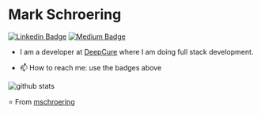 # Mark Schroering  
[![Linkedin Badge](https://img.shields.io/badge/-markschroering-blue?style=flat-square&logo=Linkedin&logoColor=white&link=https://www.linkedin.com/in/markschroering/)](https://www.linkedin.com/in/markschroering/) [![Medium Badge](https://img.shields.io/badge/-@MarkSchroering-03a57a?style=flat-square&labelColor=000000&logo=Medium&link=https://medium.com/@MarkSchroering/)](https://medium.com/@MarkSchroering/)


- I am a developer at [DeepCure](https://deepcure.ai) where I am doing full stack development. 

- 📫 How to reach me: use the badges above

![github stats](https://github-readme-stats.vercel.app/api?username=mschroering&show_icons=true)

⭐️ From [mschroering](https://github.com/mschroering)
